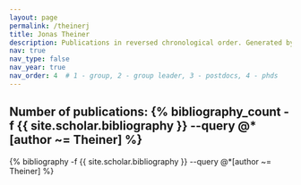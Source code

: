 ```yaml
---
layout: page
permalink: /theinerj
title: Jonas Theiner
description: Publications in reversed chronological order. Generated by jekyll-scholar.
nav: true
nav_type: false
nav_year: true
nav_order: 4  # 1 - group, 2 - group leader, 3 - postdocs, 4 - phds
---
```


<!-- _pages/theinerj.md -->
<div class="publications">

<h2>Number of publications: {% bibliography_count -f {{ site.scholar.bibliography }} --query @*[author ~= Theiner] %}</h2>
{% bibliography -f {{ site.scholar.bibliography }} --query @*[author ~= Theiner] %}

</div>
